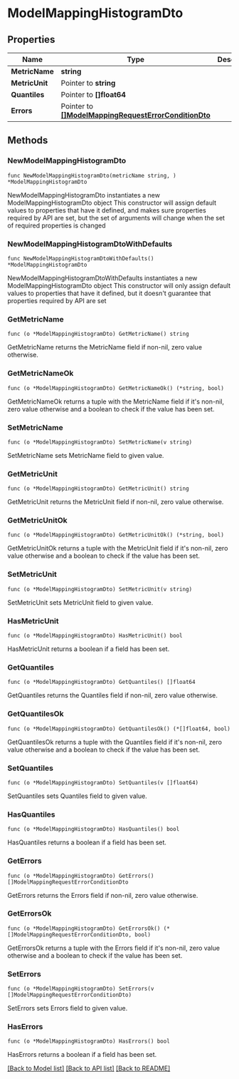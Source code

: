 # ModelMappingHistogramDto

## Properties

Name | Type | Description | Notes
------------ | ------------- | ------------- | -------------
**MetricName** | **string** |  | 
**MetricUnit** | Pointer to **string** |  | [optional] 
**Quantiles** | Pointer to **[]float64** |  | [optional] 
**Errors** | Pointer to [**[]ModelMappingRequestErrorConditionDto**](ModelMappingRequestErrorConditionDto.md) |  | [optional] 

## Methods

### NewModelMappingHistogramDto

`func NewModelMappingHistogramDto(metricName string, ) *ModelMappingHistogramDto`

NewModelMappingHistogramDto instantiates a new ModelMappingHistogramDto object
This constructor will assign default values to properties that have it defined,
and makes sure properties required by API are set, but the set of arguments
will change when the set of required properties is changed

### NewModelMappingHistogramDtoWithDefaults

`func NewModelMappingHistogramDtoWithDefaults() *ModelMappingHistogramDto`

NewModelMappingHistogramDtoWithDefaults instantiates a new ModelMappingHistogramDto object
This constructor will only assign default values to properties that have it defined,
but it doesn't guarantee that properties required by API are set

### GetMetricName

`func (o *ModelMappingHistogramDto) GetMetricName() string`

GetMetricName returns the MetricName field if non-nil, zero value otherwise.

### GetMetricNameOk

`func (o *ModelMappingHistogramDto) GetMetricNameOk() (*string, bool)`

GetMetricNameOk returns a tuple with the MetricName field if it's non-nil, zero value otherwise
and a boolean to check if the value has been set.

### SetMetricName

`func (o *ModelMappingHistogramDto) SetMetricName(v string)`

SetMetricName sets MetricName field to given value.


### GetMetricUnit

`func (o *ModelMappingHistogramDto) GetMetricUnit() string`

GetMetricUnit returns the MetricUnit field if non-nil, zero value otherwise.

### GetMetricUnitOk

`func (o *ModelMappingHistogramDto) GetMetricUnitOk() (*string, bool)`

GetMetricUnitOk returns a tuple with the MetricUnit field if it's non-nil, zero value otherwise
and a boolean to check if the value has been set.

### SetMetricUnit

`func (o *ModelMappingHistogramDto) SetMetricUnit(v string)`

SetMetricUnit sets MetricUnit field to given value.

### HasMetricUnit

`func (o *ModelMappingHistogramDto) HasMetricUnit() bool`

HasMetricUnit returns a boolean if a field has been set.

### GetQuantiles

`func (o *ModelMappingHistogramDto) GetQuantiles() []float64`

GetQuantiles returns the Quantiles field if non-nil, zero value otherwise.

### GetQuantilesOk

`func (o *ModelMappingHistogramDto) GetQuantilesOk() (*[]float64, bool)`

GetQuantilesOk returns a tuple with the Quantiles field if it's non-nil, zero value otherwise
and a boolean to check if the value has been set.

### SetQuantiles

`func (o *ModelMappingHistogramDto) SetQuantiles(v []float64)`

SetQuantiles sets Quantiles field to given value.

### HasQuantiles

`func (o *ModelMappingHistogramDto) HasQuantiles() bool`

HasQuantiles returns a boolean if a field has been set.

### GetErrors

`func (o *ModelMappingHistogramDto) GetErrors() []ModelMappingRequestErrorConditionDto`

GetErrors returns the Errors field if non-nil, zero value otherwise.

### GetErrorsOk

`func (o *ModelMappingHistogramDto) GetErrorsOk() (*[]ModelMappingRequestErrorConditionDto, bool)`

GetErrorsOk returns a tuple with the Errors field if it's non-nil, zero value otherwise
and a boolean to check if the value has been set.

### SetErrors

`func (o *ModelMappingHistogramDto) SetErrors(v []ModelMappingRequestErrorConditionDto)`

SetErrors sets Errors field to given value.

### HasErrors

`func (o *ModelMappingHistogramDto) HasErrors() bool`

HasErrors returns a boolean if a field has been set.


[[Back to Model list]](../README.md#documentation-for-models) [[Back to API list]](../README.md#documentation-for-api-endpoints) [[Back to README]](../README.md)


